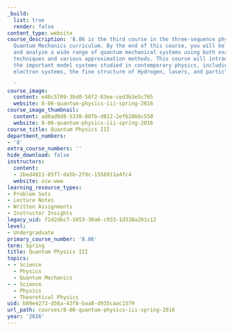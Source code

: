 ```yaml
---
_build:
  list: true
  render: false
content_type: website
course_description: '8.06 is the third course in the three-sequence physics undergraduate
  Quantum Mechanics curriculum. By the end of this course, you will be able to interpret
  and analyze a wide range of quantum mechanical systems using both exact analytic
  techniques and various approximation methods. This course will introduce some of
  the important model systems studied in contemporary physics, including two-dimensional
  electron systems, the fine structure of Hydrogen, lasers, and particle scattering.

  '
course_image:
  content: e46c5709-3bd0-56f2-83ee-ced3b3e5c765
  website: 8-06-quantum-physics-iii-spring-2016
course_image_thumbnail:
  content: ad8ad9d8-5330-807b-d822-2ef62866c550
  website: 8-06-quantum-physics-iii-spring-2016
course_title: Quantum Physics III
department_numbers:
- '8'
extra_course_numbers: ''
hide_download: false
instructors:
  content:
  - 1bed4811-85f7-da5b-2f9c-1556911a4fc4
  website: ocw-www
learning_resource_types:
- Problem Sets
- Lecture Notes
- Written Assignments
- Instructor Insights
legacy_uid: f1d2dbc7-1853-30a6-c933-1d338a201c12
level:
- Undergraduate
primary_course_number: '8.06'
term: Spring
title: Quantum Physics III
topics:
- - Science
  - Physics
  - Quantum Mechanics
- - Science
  - Physics
  - Theoretical Physics
uid: b89e4273-d56a-43f8-baa8-d935caac1579
url_path: courses/8-06-quantum-physics-iii-spring-2016
year: '2016'
---
```

